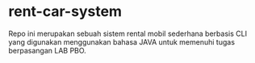 # rent-car-system
Repo ini merupakan sebuah sistem rental mobil sederhana berbasis CLI yang digunakan menggunakan bahasa JAVA untuk memenuhi tugas berpasangan LAB PBO.
